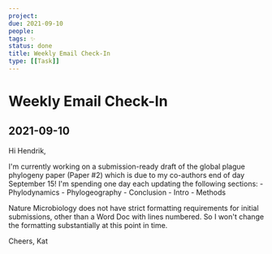 ```yaml
---
project:
due: 2021-09-10
people:
tags: ✨
status: done
title: Weekly Email Check-In
type: [[Task]]
---
```


# Weekly Email Check-In

## 2021-09-10

Hi Hendrik,

I'm currently working on a submission-ready draft of the global plague phylogeny paper (Paper #2) which is due to my co-authors end of day September 15! I'm spending one day each updating the following sections:
	- Phylodynamics
	- Phylogeography
	- Conclusion
	- Intro
	- Methods
	
Nature Microbiology does not have strict formatting requirements for initial submissions, other than a Word Doc with lines numbered. So I won't change the formatting substantially at this point in time.

Cheers,
Kat